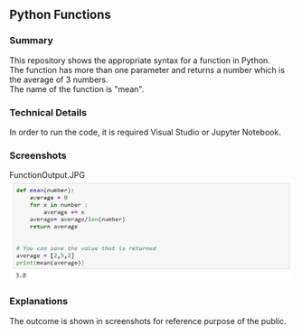 ## Python Functions<br>
### Summary<br>
This repository shows the appropriate syntax for a function in Python.<br>
The function has more than one parameter and returns a number which is the average of 3 numbers.<br>
The name of the function is "mean".<br>
### Technical Details<br>
In order to run the code, it is required Visual Studio or Jupyter Notebook.<br>
### Screenshots<br>
FunctionOutput.JPG<br>
![Output](FunctionOutput.JPG)<br>
### Explanations<br>
The outcome is shown in screenshots for reference purpose of the public.<br>
